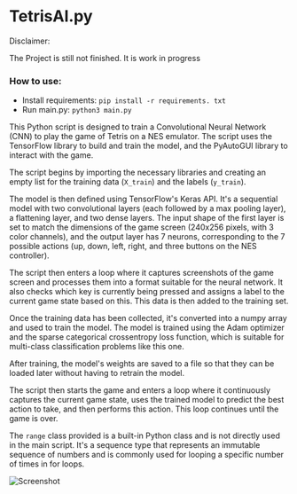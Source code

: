 # TetrisAI.py

Disclaimer:

The Project is still not finished. It is work in progress

### How to use:
- Install requirements:
  ``pip install -r requirements. txt``
- Run main.py:
  ``python3 main.py``

This Python script is designed to train a Convolutional Neural Network (CNN) to play the game of Tetris on a NES emulator. The script uses the TensorFlow library to build and train the model, and the PyAutoGUI library to interact with the game.

The script begins by importing the necessary libraries and creating an empty list for the training data (`X_train`) and the labels (`y_train`). 

The model is then defined using TensorFlow's Keras API. It's a sequential model with two convolutional layers (each followed by a max pooling layer), a flattening layer, and two dense layers. The input shape of the first layer is set to match the dimensions of the game screen (240x256 pixels, with 3 color channels), and the output layer has 7 neurons, corresponding to the 7 possible actions (up, down, left, right, and three buttons on the NES controller).

The script then enters a loop where it captures screenshots of the game screen and processes them into a format suitable for the neural network. It also checks which key is currently being pressed and assigns a label to the current game state based on this. This data is then added to the training set.

Once the training data has been collected, it's converted into a numpy array and used to train the model. The model is trained using the Adam optimizer and the sparse categorical crossentropy loss function, which is suitable for multi-class classification problems like this one.

After training, the model's weights are saved to a file so that they can be loaded later without having to retrain the model.

The script then starts the game and enters a loop where it continuously captures the current game state, uses the trained model to predict the best action to take, and then performs this action. This loop continues until the game is over.

The `range` class provided is a built-in Python class and is not directly used in the main script. It's a sequence type that represents an immutable sequence of numbers and is commonly used for looping a specific number of times in for loops.


![Screenshot](https://assets-global.website-files.com/5d7b77b063a9066d83e1209c/627d1225cb1b3d197840427a_60f040a887535b932a3b2b6e_cnn-hero%2520(1).png)
